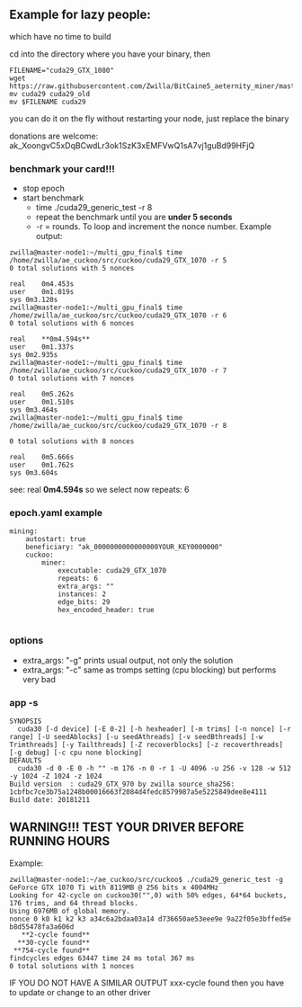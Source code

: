 ## Example for lazy people:
which have no time to build

cd into the directory where you have your binary, then



```
FILENAME="cuda29_GTX_1080"
wget https://raw.githubusercontent.com/Zwilla/BitCaine5_aeternity_miner/master/binaries/$FILENAME
mv cuda29 cuda29_old
mv $FILENAME cuda29
```

you can do it on the fly without restarting your node, just replace the binary


donations are welcome: ak_XoongvC5xDqBCwdLr3ok1SzK3xEMFVwQ1sA7vj1guBd99HFjQ
### benchmark your card!!!
* stop epoch
* start benchmark
    * time ./cuda29_generic_test -r 8
    * repeat the benchmark until you are **under 5 seconds**
    * -r = rounds. To loop and increment the nonce number.
Example output:
```    
zwilla@master-node1:~/multi_gpu_final$ time /home/zwilla/ae_cuckoo/src/cuckoo/cuda29_GTX_1070 -r 5
0 total solutions with 5 nonces

real	0m4.453s
user	0m1.019s
sys	0m3.120s
zwilla@master-node1:~/multi_gpu_final$ time /home/zwilla/ae_cuckoo/src/cuckoo/cuda29_GTX_1070 -r 6
0 total solutions with 6 nonces

real	**0m4.594s**
user	0m1.337s
sys	0m2.935s
zwilla@master-node1:~/multi_gpu_final$ time /home/zwilla/ae_cuckoo/src/cuckoo/cuda29_GTX_1070 -r 7
0 total solutions with 7 nonces

real	0m5.262s
user	0m1.510s
sys	0m3.464s
zwilla@master-node1:~/multi_gpu_final$ time /home/zwilla/ae_cuckoo/src/cuckoo/cuda29_GTX_1070 -r 8

0 total solutions with 8 nonces

real	0m5.666s
user	0m1.762s
sys	0m3.604s
```
see: real	**0m4.594s** so we select now repeats: 6


### epoch.yaml  example

```
mining:
    autostart: true
    beneficiary: "ak_0000000000000000YOUR_KEY0000000"
    cuckoo:
        miner:
            executable: cuda29_GTX_1070
            repeats: 6
            extra_args: ""
            instances: 2
            edge_bits: 29
            hex_encoded_header: true
            
```

### options
* extra_args: "-g" prints usual output, not only the solution
* extra_args: "-c" same as tromps setting (cpu blocking) but performs very bad

### app -s
```
SYNOPSIS
  cuda30 [-d device] [-E 0-2] [-h hexheader] [-m trims] [-n nonce] [-r range] [-U seedAblocks] [-u seedAthreads] [-v seedBthreads] [-w Trimthreads] [-y Tailthreads] [-Z recoverblocks] [-z recoverthreads] [-g debug] [-c cpu none blocking]
DEFAULTS
  cuda30 -d 0 -E 0 -h "" -m 176 -n 0 -r 1 -U 4096 -u 256 -v 128 -w 512 -y 1024 -Z 1024 -z 1024
Build version  : cuda29_GTX_970 by zwilla source_sha256: 1cbfbc7ce3b75a1248b00016663f2084d4fedc8579987a5e5225849dee8e4111
Build date: 20181211
```
## WARNING!!! TEST YOUR DRIVER BEFORE RUNNING HOURS
Example:
```
zwilla@master-node1:~/ae_cuckoo/src/cuckoo$ ./cuda29_generic_test -g
GeForce GTX 1070 Ti with 8119MB @ 256 bits x 4004MHz
Looking for 42-cycle on cuckoo30("",0) with 50% edges, 64*64 buckets, 176 trims, and 64 thread blocks.
Using 6976MB of global memory.
nonce 0 k0 k1 k2 k3 a34c6a2bdaa03a14 d736650ae53eee9e 9a22f05e3bffed5e b8d55478fa3a606d
   **2-cycle found**
  **30-cycle found**
 **754-cycle found**
findcycles edges 63447 time 24 ms total 367 ms
0 total solutions with 1 nonces
```
IF YOU DO NOT HAVE A SIMILAR OUTPUT xxx-cycle found then you have to update or change to an other driver



